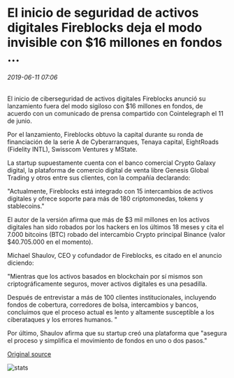 # El inicio de seguridad de activos digitales Fireblocks deja el modo invisible con $16 millones en fondos ...

###### 2019-06-11 07:06

El inicio de ciberseguridad de activos digitales Fireblocks anunció su lanzamiento fuera del modo sigiloso con $16 millones en fondos, de acuerdo con un comunicado de prensa compartido con Cointelegraph el 11 de junio.

Por el lanzamiento, Fireblocks obtuvo la capital durante su ronda de financiación de la serie A de Cyberarranques, Tenaya capital, EightRoads (Fidelity INTL), Swisscom Ventures y MState.

La startup supuestamente cuenta con el banco comercial Crypto Galaxy digital, la plataforma de comercio digital de venta libre Genesis Global Trading y otros entre sus clientes, con la compañía declarando:

"Actualmente, Fireblocks está integrado con 15 intercambios de activos digitales y ofrece soporte para más de 180 criptomonedas, tokens y stablecoins."

El autor de la versión afirma que más de $3 mil millones en los activos digitales han sido robados por los hackers en los últimos 18 meses y cita el 7.000 bitcoins (BTC) robado del intercambio Crypto principal Binance (valor $40.705.000 en el momento).

Michael Shaulov, CEO y cofundador de Fireblocks, es citado en el anuncio diciendo:

"Mientras que los activos basados en blockchain por sí mismos son criptográficamente seguros, mover activos digitales es una pesadilla.

Después de entrevistar a más de 100 clientes institucionales, incluyendo fondos de cobertura, corredores de bolsa, intercambios y bancos, concluimos que el proceso actual es lento y altamente susceptible a los ciberataques y los errores humanos. "

Por último, Shaulov afirma que su startup creó una plataforma que "asegura el proceso y simplifica el movimiento de fondos en uno o dos pasos."

[Original source](https://cointelegraph.com/news/digital-asset-security-startup-fireblocks-leaves-stealth-mode-with-16-million-in-funding)

![stats](https://c.statcounter.com/11760860/0/a89fa40b/1/ "stats")